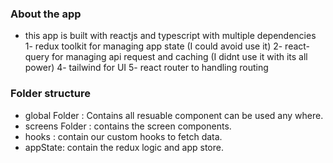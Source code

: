 ### About the app

- this app is built with reactjs and typescript with multiple dependencies 
1- redux toolkit for managing app state (I could avoid use it)
2- react-query for managing api request and caching (I didnt use it with its all power)
4- tailwind for UI 
5- react router to handling routing

### Folder structure 

- global Folder : Contains all resuable component can be used any where.
- screens Folder : contains the screen components.
- hooks : contain our custom hooks to fetch data.
- appState: contain the redux logic and app store.
